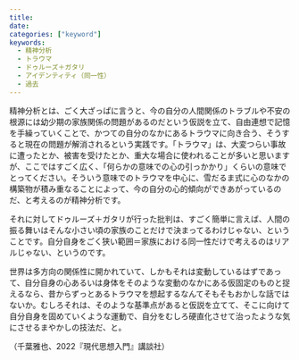 ```yaml
---
title: 
date: 
categories: ["keyword"]
keywords:
  - 精神分析
  - トラウマ
  - ドゥルーズ＋ガタリ
  - アイデンティティ（同一性）
  - 過去
---
```

精神分析とは、ごく大ざっぱに言うと、今の自分の人間関係のトラブルや不安の根源には幼少期の家族関係の問題があるのだという仮説を立て、自由連想で記憶を手繰っていくことで、かつての自分のなかにあるトラウマに向き合う、そうすると現在の問題が解消されるという実践です。「トラウマ」は、大変つらい事故に遭ったとか、被害を受けたとか、重大な場合に使われることが多いと思いますが、ここではすごく広く、「何らかの意味での心の引っかかり」くらいの意味でとってください。そういう意味でのトラウマを中心に、雪だるま式に心のなかの構築物が積み重なることによって、今の自分の心的傾向ができあがっているのだ、と考えるのが精神分析です。

それに対してドゥルーズ＋ガタリが行った批判は、すごく簡単に言えば、人間の振る舞いはそんな小さい頃の家族のことだけで決まってるわけじゃない、ということです。自分自身をごく狭い範囲＝家族における同一性だけで考えるのはリアルじゃない、というのです。

世界は多方向の関係性に開かれていて、しかもそれは変動しているはずであって、自分自身の心あるいは身体をそのような変動のなかにある仮固定のものと捉えるなら、昔からずっとあるトラウマを想起するなんてそもそもおかしな話ではないか。むしろそれは、そのような基準点があると仮説を立てて、そこに向けて自分自身を固めていくような運動で、自分をむしろ硬直化させて治ったような気にさせるまやかしの技法だ、と。

（千葉雅也、2022『現代思想入門』講談社）
